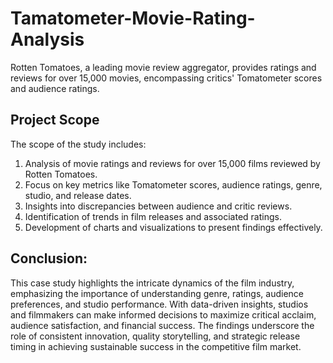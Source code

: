 # Tamatometer-Movie-Rating-Analysis
Rotten Tomatoes, a leading movie review aggregator, provides ratings and reviews for over 15,000 movies, encompassing critics' Tomatometer scores and audience ratings.

## Project Scope
The scope of the study includes:
1. Analysis of movie ratings and reviews for over 15,000 films reviewed by Rotten Tomatoes.
2. Focus on key metrics like Tomatometer scores, audience ratings, genre, studio, and release dates.
3. Insights into discrepancies between audience and critic reviews.
4. Identification of trends in film releases and associated ratings.
5. Development of charts and visualizations to present findings effectively.

## Conclusion:
This case study highlights the intricate dynamics of the film industry, emphasizing the importance of understanding genre, ratings, audience preferences, and studio performance. With data-driven insights, studios and filmmakers can make informed decisions to maximize critical acclaim, audience satisfaction, and financial success. The findings underscore the role of consistent innovation, quality storytelling, and strategic release timing in achieving sustainable success in the competitive film market.
